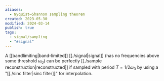 ```yaml
---
aliases:
  - Nyquist–Shannon sampling theorem
created: 2023-05-30
modified: 2024-03-14
publish: true
tags:
  - signal/sampling
  - "#signal"
---
```

A [[bandlimiting|band-limited]] [[./signal|signal]] (has no frequencies above some threshold $\omega_0$) can be perfectly [[./sample reconstruction|reconstructed]] if sampled with period $T = 1/2\omega_0$ by using a "[[./sinc filter|sinc filter]]" for interpolation.